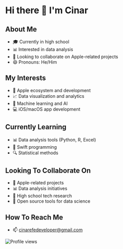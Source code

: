 # Hi there 👋 I'm Cinar

## About Me
- 🎓 Currently in high school
- 📊 Interested in data analysis
- 🍎 Looking to collaborate on Apple-related projects
- 😄 Pronouns: He/Him

## My Interests
- 📱 Apple ecosystem and development
- 📈 Data visualization and analytics
- 🧠 Machine learning and AI
- 💻 iOS/macOS app development

## Currently Learning
- 📊 Data analysis tools (Python, R, Excel)
- 📱 Swift programming
- 🔍 Statistical methods

## Looking To Collaborate On
- 📱 Apple-related projects
- 📊 Data analysis initiatives
- 🔬 High school tech research
- 🧪 Open source tools for data science

## How To Reach Me
- 📫 cinarefedeveloper@gmail.com

![Profile views](https://komarev.com/ghpvc/?username=BenDevCinar&color=blue)

<!--
You can add more sections or customize this further as you grow your skills and projects!
Some ideas:
- Projects showcase
- Skills badges
- GitHub stats
-->
